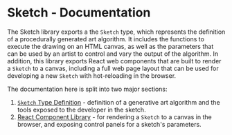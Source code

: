# Sketch - Documentation

The Sketch library exports a the `Sketch` type, which represents the definition of a procedurally generated art algorithm. It includes the functions to execute the drawing on an HTML canvas, as well as the parameters that can be used by an artist to control and vary the output of the algorithm. In addition, this library exports React web components that are built to render a `Sketch` to a canvas, including a full web page layout that can be used for developing a new `Sketch` with hot-reloading in the browser.

The documentation here is split into two major sections:

1. [`Sketch` Type Definition](./sketch-type-definition.md) - definition of a generative art algorithm and the tools exposed to the developer in the sketch.
2. [React Component Library](./react-component-library.md) - for rendering a `Sketch` to a canvas in the browser, and exposing control panels for a sketch's parameters.

